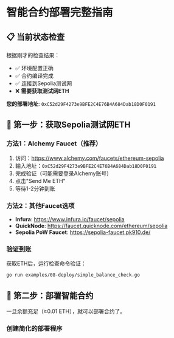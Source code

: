 # 智能合约部署完整指南

## 📋 当前状态检查

根据刚才的检查结果：
- ✅ 环境配置正确
- ✅ 合约编译完成
- ✅ 连接到Sepolia测试网
- ❌ **需要获取测试网ETH**

**您的部署地址**: `0xC52d29F4273e9BFE2C4E76B4A684Dab18D0F0191`

## 🚰 第一步：获取Sepolia测试网ETH

### 方法1：Alchemy Faucet（推荐）
1. 访问：https://www.alchemy.com/faucets/ethereum-sepolia
2. 输入地址：`0xC52d29F4273e9BFE2C4E76B4A684Dab18D0F0191`
3. 完成验证（可能需要登录Alchemy账号）
4. 点击"Send Me ETH"
5. 等待1-2分钟到账

### 方法2：其他Faucet选项
- **Infura**: https://www.infura.io/faucet/sepolia
- **QuickNode**: https://faucet.quicknode.com/ethereum/sepolia
- **Sepolia PoW Faucet**: https://sepolia-faucet.pk910.de/

### 验证到账
获取ETH后，运行检查命令验证：
```bash
go run examples/08-deploy/simple_balance_check.go
```

## 🚀 第二步：部署智能合约

一旦余额充足（≥0.01 ETH），就可以部署合约了。

### 创建简化的部署程序